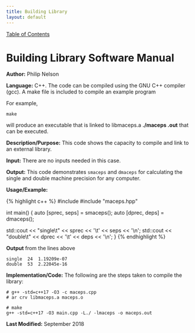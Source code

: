 ```yaml
---
title: Building Library
layout: default
---
```

<a href="https://philipnelson5.github.io/math4610/SoftwareManual"> Table of Contents </a>
# Building Library Software Manual

**Author:** Philip Nelson

**Language:** C++. The code can be compiled using the GNU C++ compiler (gcc). A make file is included to compile an example program

For example,

```
make
```

will produce an executable that is linked to libmaceps.a **./maceps .out** that can be executed.

**Description/Purpose:** This code shows the capacity to compile and link to an external library.

**Input:** There are no inputs needed in this case.

**Output:** This code demonstrates `smaceps` and `dmaceps` for calculating the single and double machine precision for any computer.

**Usage/Example:**

{% highlight c++ %}
#include <iostream>
#include "maceps.hpp"

int main()
{
  auto [sprec, seps] = smaceps();
  auto [dprec, deps] = dmaceps();

  std::cout << "single\t" << sprec << '\t' << seps << '\n';
  std::cout << "double\t" << dprec << '\t' << deps << '\n';
}
{% endhighlight %}

**Output** from the lines above
```
single	24	1.19209e-07
double	53	2.22045e-16
```

**Implementation/Code:** The following are the steps taken to compile the library:

```
# g++ -std=c++17 -O3 -c maceps.cpp
# ar crv libmaceps.a maceps.o

# make
g++ -std=c++17 -O3 main.cpp -L./ -lmaceps -o maceps.out
```

**Last Modified:** September 2018
